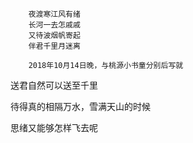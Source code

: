         夜渡寒江风有绪
        长河一去怎戚戚
        又待波烟帆寄起
        伴君千里月迷离
                    
        2018年10月14日晚，与桃源小书童分别后写就

送君自然可以送至千里

待得真的相隔万水，雪满天山的时候

思绪又能够怎样飞去呢